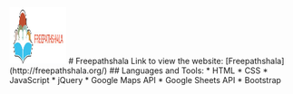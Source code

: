 <img src="images/logo.jpg" height="100px" width="100px">
# Freepathshala
Link to view the website:
[Freepathshala](http://freepathshala.org/)
## Languages and Tools:
* HTML
* CSS
* JavaScript
* jQuery
* Google Maps API
* Google Sheets API
* Bootstrap
